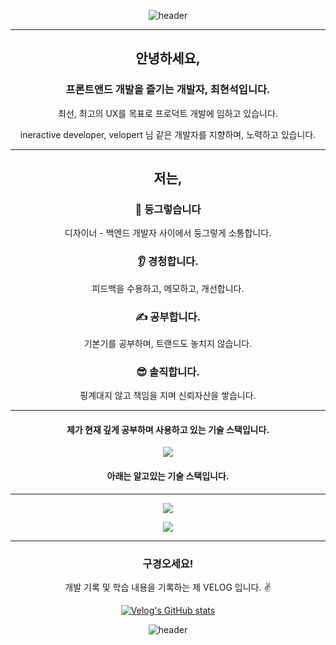 
<div align="center">

  ![header](https://capsule-render.vercel.app/api?type=waving&color=#ff0000&height=170&section=header&text=노력하고%20성취하는%20FRONT-END%20개발자%20최현석입니다.&fontSize=22&animation=fadeIn)

</div>
 

<hr/>
<div align="center">
  <h2>안녕하세요,</h2>
  <h3>프론트앤드 개발을 즐기는 개발자, 최현석입니다.</h3>
  <p>최선, 최고의 UX를 목표로 프로덕트 개발에 임하고 있습니다.</p>
  <p>ineractive developer, velopert 님 같은 개발자를 지향하며, 노력하고 있습니다.</p>
</div>
<hr/>
<div align="center">
  <h2>저는,</h2>
  <h3> 🤝 둥그렇습니다  </h3>
  <p>디자이너 - 백엔드 개발자 사이에서 둥그렇게 소통합니다.</p>
    <h3> 👂 경청합니다. </h3>
  <p> 피드백을 수용하고, 메모하고, 개선합니다.</p>
    <h3> ✍ 공부합니다. </h3>
  <p> 기본기를 공부하며, 트랜드도 놓치지 않습니다.</p>
      <h3> 😎 솔직합니다. </h3>
  <p> 핑계대지 않고 책임을 지며 신뢰자산을 쌓습니다.</p>
</div>
<hr/>

<div align="center">
  <h4>제가 현재 깊게 공부하며 사용하고 있는 기술 스택입니다.</h4>
  
<img src="https://img.shields.io/badge/ESLint-${색상}?style=${뱃지스타일}&logo=EsLint&logoColor=${텍스트 색상}"/>

  <h4>아래는 알고있는 기술 스택입니다.</h4>
  
  
  
</div>
<hr/>


<p align="center">
  <a href="https://github.com/jazzyfact95">
    <img align="center" src="https://github-readme-stats.vercel.app/api/top-langs/?username=jazzyfact95&layout=compact&show_icons=true&show_owner=false&hide_title=true&theme=" />
  </a>
</p>

<p align="center">
  <a href="https://github.com/jazzyfact95">
    <img align="center" src="https://github-readme-stats.vercel.app/api?username=jazzyfact95&show_icons=true&include_all_commits=true&theme=" />
  </a>
</p>


<div align="center" style="text-align:center">

  <hr/>
      <h3> 구경오세요! </h3>
<p style="text-align:center"> 개발 기록 및 학습 내용을 기록하는 제 VELOG 입니다. ✌ </p>
  
  [![Velog's GitHub stats](https://velog-readme-stats.vercel.app/api?name=jazzyfact95&color=dark)](https://velog.io/@jazzyfact95)

</div>

<div align="center">

  ![header](https://capsule-render.vercel.app/api?type=waving&color=#00000&height=100&section=header&&fontSize=22&animation=fadeIn)

</div>
